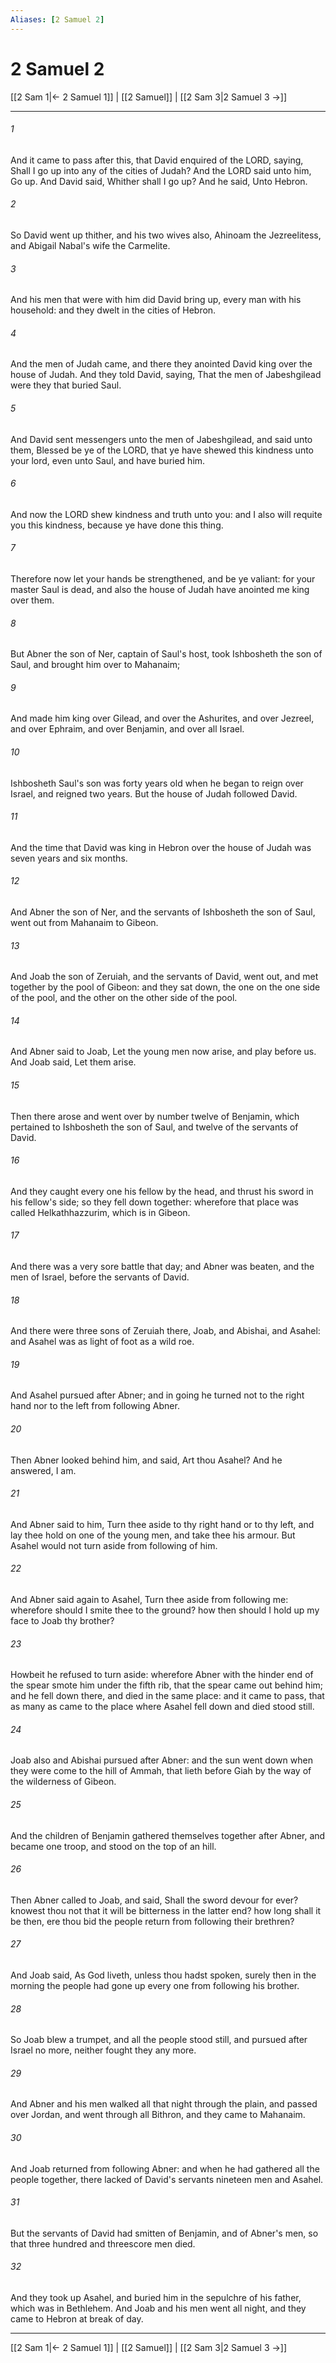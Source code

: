 ```yaml
---
Aliases: [2 Samuel 2]
---
```

# 2 Samuel 2

[[2 Sam 1|← 2 Samuel 1]] | [[2 Samuel]] | [[2 Sam 3|2 Samuel 3 →]]
***



###### 1 
And it came to pass after this, that David enquired of the LORD, saying, Shall I go up into any of the cities of Judah? And the LORD said unto him, Go up. And David said, Whither shall I go up? And he said, Unto Hebron. 

###### 2 
So David went up thither, and his two wives also, Ahinoam the Jezreelitess, and Abigail Nabal's wife the Carmelite. 

###### 3 
And his men that were with him did David bring up, every man with his household: and they dwelt in the cities of Hebron. 

###### 4 
And the men of Judah came, and there they anointed David king over the house of Judah. And they told David, saying, That the men of Jabeshgilead were they that buried Saul. 

###### 5 
And David sent messengers unto the men of Jabeshgilead, and said unto them, Blessed be ye of the LORD, that ye have shewed this kindness unto your lord, even unto Saul, and have buried him. 

###### 6 
And now the LORD shew kindness and truth unto you: and I also will requite you this kindness, because ye have done this thing. 

###### 7 
Therefore now let your hands be strengthened, and be ye valiant: for your master Saul is dead, and also the house of Judah have anointed me king over them. 

###### 8 
But Abner the son of Ner, captain of Saul's host, took Ishbosheth the son of Saul, and brought him over to Mahanaim; 

###### 9 
And made him king over Gilead, and over the Ashurites, and over Jezreel, and over Ephraim, and over Benjamin, and over all Israel. 

###### 10 
Ishbosheth Saul's son was forty years old when he began to reign over Israel, and reigned two years. But the house of Judah followed David. 

###### 11 
And the time that David was king in Hebron over the house of Judah was seven years and six months. 

###### 12 
And Abner the son of Ner, and the servants of Ishbosheth the son of Saul, went out from Mahanaim to Gibeon. 

###### 13 
And Joab the son of Zeruiah, and the servants of David, went out, and met together by the pool of Gibeon: and they sat down, the one on the one side of the pool, and the other on the other side of the pool. 

###### 14 
And Abner said to Joab, Let the young men now arise, and play before us. And Joab said, Let them arise. 

###### 15 
Then there arose and went over by number twelve of Benjamin, which pertained to Ishbosheth the son of Saul, and twelve of the servants of David. 

###### 16 
And they caught every one his fellow by the head, and thrust his sword in his fellow's side; so they fell down together: wherefore that place was called Helkathhazzurim, which is in Gibeon. 

###### 17 
And there was a very sore battle that day; and Abner was beaten, and the men of Israel, before the servants of David. 

###### 18 
And there were three sons of Zeruiah there, Joab, and Abishai, and Asahel: and Asahel was as light of foot as a wild roe. 

###### 19 
And Asahel pursued after Abner; and in going he turned not to the right hand nor to the left from following Abner. 

###### 20 
Then Abner looked behind him, and said, Art thou Asahel? And he answered, I am. 

###### 21 
And Abner said to him, Turn thee aside to thy right hand or to thy left, and lay thee hold on one of the young men, and take thee his armour. But Asahel would not turn aside from following of him. 

###### 22 
And Abner said again to Asahel, Turn thee aside from following me: wherefore should I smite thee to the ground? how then should I hold up my face to Joab thy brother? 

###### 23 
Howbeit he refused to turn aside: wherefore Abner with the hinder end of the spear smote him under the fifth rib, that the spear came out behind him; and he fell down there, and died in the same place: and it came to pass, that as many as came to the place where Asahel fell down and died stood still. 

###### 24 
Joab also and Abishai pursued after Abner: and the sun went down when they were come to the hill of Ammah, that lieth before Giah by the way of the wilderness of Gibeon. 

###### 25 
And the children of Benjamin gathered themselves together after Abner, and became one troop, and stood on the top of an hill. 

###### 26 
Then Abner called to Joab, and said, Shall the sword devour for ever? knowest thou not that it will be bitterness in the latter end? how long shall it be then, ere thou bid the people return from following their brethren? 

###### 27 
And Joab said, As God liveth, unless thou hadst spoken, surely then in the morning the people had gone up every one from following his brother. 

###### 28 
So Joab blew a trumpet, and all the people stood still, and pursued after Israel no more, neither fought they any more. 

###### 29 
And Abner and his men walked all that night through the plain, and passed over Jordan, and went through all Bithron, and they came to Mahanaim. 

###### 30 
And Joab returned from following Abner: and when he had gathered all the people together, there lacked of David's servants nineteen men and Asahel. 

###### 31 
But the servants of David had smitten of Benjamin, and of Abner's men, so that three hundred and threescore men died. 

###### 32 
And they took up Asahel, and buried him in the sepulchre of his father, which was in Bethlehem. And Joab and his men went all night, and they came to Hebron at break of day.

***
[[2 Sam 1|← 2 Samuel 1]] | [[2 Samuel]] | [[2 Sam 3|2 Samuel 3 →]]
